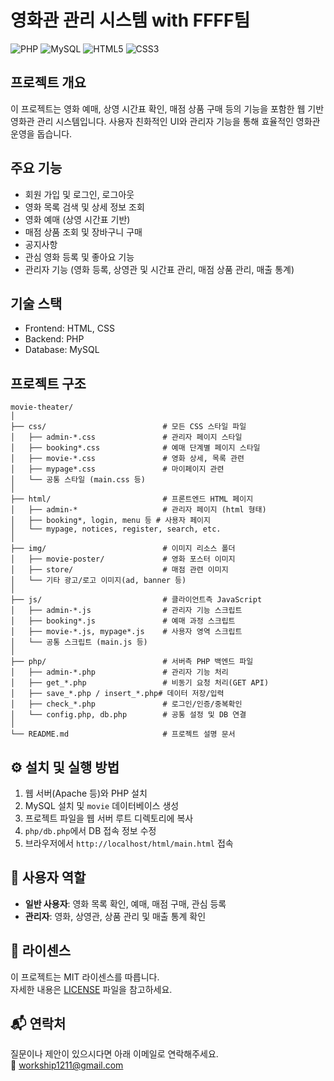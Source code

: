 # 영화관 관리 시스템 with FFFF팀

![PHP](https://img.shields.io/badge/PHP-777BB4?style=for-the-badge&logo=php&logoColor=white)
![MySQL](https://img.shields.io/badge/MySQL-4479A1?style=for-the-badge&logo=mysql&logoColor=white)
![HTML5](https://img.shields.io/badge/HTML5-E34F26?style=for-the-badge&logo=html5&logoColor=white)
![CSS3](https://img.shields.io/badge/CSS3-1572B6?style=for-the-badge&logo=css3&logoColor=white)

## 프로젝트 개요
이 프로젝트는 영화 예매, 상영 시간표 확인, 매점 상품 구매 등의 기능을 포함한 웹 기반 영화관 관리 시스템입니다. 사용자 친화적인 UI와 관리자 기능을 통해 효율적인 영화관 운영을 돕습니다.

## 주요 기능
- 회원 가입 및 로그인, 로그아웃
- 영화 목록 검색 및 상세 정보 조회
- 영화 예매 (상영 시간표 기반)
- 매점 상품 조회 및 장바구니 구매
- 공지사항
- 관심 영화 등록 및 좋아요 기능
- 관리자 기능 (영화 등록, 상영관 및 시간표 관리, 매점 상품 관리, 매출 통계)

## 기술 스택
- Frontend: HTML, CSS
- Backend: PHP
- Database: MySQL

## 프로젝트 구조
```
movie-theater/
│
├── css/                          # 모든 CSS 스타일 파일
│   ├── admin-*.css               # 관리자 페이지 스타일
│   ├── booking*.css              # 예매 단계별 페이지 스타일
│   ├── movie-*.css               # 영화 상세, 목록 관련
│   ├── mypage*.css               # 마이페이지 관련
│   └── 공통 스타일 (main.css 등)
│
├── html/                         # 프론트엔드 HTML 페이지
│   ├── admin-*                   # 관리자 페이지 (html 형태)
│   ├── booking*, login, menu 등 # 사용자 페이지
│   └── mypage, notices, register, search, etc.
│
├── img/                          # 이미지 리소스 폴더
│   ├── movie-poster/             # 영화 포스터 이미지
│   ├── store/                    # 매점 관련 이미지
│   └── 기타 광고/로고 이미지(ad, banner 등)
│
├── js/                           # 클라이언트측 JavaScript
│   ├── admin-*.js                # 관리자 기능 스크립트
│   ├── booking*.js               # 예매 과정 스크립트
│   ├── movie-*.js, mypage*.js    # 사용자 영역 스크립트
│   └── 공통 스크립트 (main.js 등)
│
├── php/                          # 서버측 PHP 백엔드 파일
│   ├── admin-*.php               # 관리자 기능 처리
│   ├── get_*.php                 # 비동기 요청 처리(GET API)
│   ├── save_*.php / insert_*.php# 데이터 저장/입력
│   ├── check_*.php               # 로그인/인증/중복확인
│   └── config.php, db.php        # 공통 설정 및 DB 연결
│
└── README.md                     # 프로젝트 설명 문서

```

## ⚙️ 설치 및 실행 방법
1. 웹 서버(Apache 등)와 PHP 설치
2. MySQL 설치 및 `movie` 데이터베이스 생성
3. 프로젝트 파일을 웹 서버 루트 디렉토리에 복사
4. `php/db.php`에서 DB 접속 정보 수정
5. 브라우저에서 `http://localhost/html/main.html` 접속

## 👤 사용자 역할
- **일반 사용자**: 영화 목록 확인, 예매, 매점 구매, 관심 등록
- **관리자**: 영화, 상영관, 상품 관리 및 매출 통계 확인

## 📄 라이센스
이 프로젝트는 MIT 라이센스를 따릅니다.  
자세한 내용은 [LICENSE](LICENSE) 파일을 참고하세요.

## 📬 연락처
질문이나 제안이 있으시다면 아래 이메일로 연락해주세요.  
📧 workship1211@gmail.com
